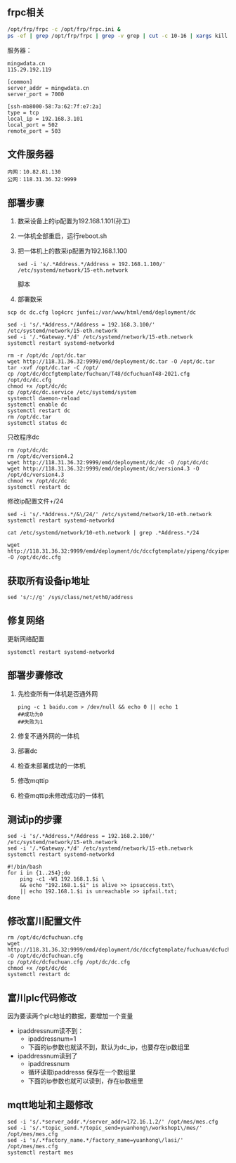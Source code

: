 ## frpc相关

```bash
/opt/frp/frpc -c /opt/frp/frpc.ini &
ps -ef | grep /opt/frp/frpc | grep -v grep | cut -c 10-16 | xargs kill -s 9
```

服务器：

```
mingwdata.cn
115.29.192.119
```

```
[common]
server_addr = mingwdata.cn
server_port = 7000

[ssh-mb8000-58:7a:62:7f:e7:2a]
type = tcp
local_ip = 192.168.3.101
local_port = 502
remote_port = 503
```



## 文件服务器

```
内网：10.82.81.130
公网：118.31.36.32:9999
```

## 部署步骤

1. 数采设备上的ip配置为192.168.1.101(孙工)

1. 一体机全部重启，运行reboot.sh

2. 把一体机上的数采ip配置为192.168.1.100

   ```
   sed -i 's/.*Address.*/Address = 192.168.1.100/' /etc/systemd/network/15-eth.network
   ```
   
   脚本
   
3. 部署数采

```
scp dc dc.cfg log4crc junfei:/var/www/html/emd/deployment/dc
```

```
sed -i 's/.*Address.*/Address = 192.168.3.100/' /etc/systemd/network/15-eth.network
sed -i '/.*Gateway.*/d' /etc/systemd/network/15-eth.network
systemctl restart systemd-networkd

rm -r /opt/dc /opt/dc.tar
wget http://118.31.36.32:9999/emd/deployment/dc.tar -O /opt/dc.tar
tar -xvf /opt/dc.tar -C /opt/
cp /opt/dc/dccfgtemplate/fuchuan/T48/dcfuchuanT48-2021.cfg /opt/dc/dc.cfg
chmod +x /opt/dc/dc
cp /opt/dc/dc.service /etc/systemd/system
systemctl daemon-reload
systemctl enable dc
systemctl restart dc
rm /opt/dc.tar
systemctl status dc
```

只改程序dc

```
rm /opt/dc/dc
rm /opt/dc/version4.2
wget http://118.31.36.32:9999/emd/deployment/dc/dc -O /opt/dc/dc
wget http://118.31.36.32:9999/emd/deployment/dc/version4.3 -O /opt/dc/version4.3
chmod +x /opt/dc/dc
systemctl restart dc
```

修改ip配置文件+/24

```
sed -i 's/.*Address.*/&\/24/' /etc/systemd/network/10-eth.network
systemctl restart systemd-networkd

cat /etc/systemd/network/10-eth.network | grep .*Address.*/24
```



```
wget http://118.31.36.32:9999/emd/deployment/dc/dccfgtemplate/yipeng/dcyipeng.cfg -O /opt/dc/dc.cfg
```



## 获取所有设备ip地址

```
sed 's/://g' /sys/class/net/eth0/address
```

## 修复网络

更新网络配置

```
systemctl restart systemd-networkd
```



## 部署步骤修改

1. 先检查所有一体机是否通外网

   ```
   ping -c 1 baidu.com > /dev/null && echo 0 || echo 1
   ##成功为0
   ##失败为1
   ```

2. 修复不通外网的一体机

3. 部署dc

4. 检查未部署成功的一体机

5. 修改mqttip

6. 检查mqttip未修改成功的一体机

## 测试ip的步骤

```
sed -i 's/.*Address.*/Address = 192.168.2.100/' /etc/systemd/network/15-eth.network
sed -i '/.*Gateway.*/d' /etc/systemd/network/15-eth.network
systemctl restart systemd-networkd
```

```
#!/bin/bash
for i in {1..254};do
    ping -c1 -W1 192.168.1.$i \
    && echo "192.168.1.$i" is alive >> ipsuccess.txt\
    || echo 192.168.1.$i is unreachable >> ipfail.txt;
done
```



## 修改富川配置文件

```
rm /opt/dc/dcfuchuan.cfg 
wget http://118.31.36.32:9999/emd/deployment/dc/dccfgtemplate/fuchuan/dcfuchuan.cfg -O /opt/dc/dcfuchuan.cfg
cp /opt/dc/dcfuchuan.cfg /opt/dc/dc.cfg
chmod +x /opt/dc/dc
systemctl restart dc
```





## 富川plc代码修改

因为要读两个plc地址的数据，要增加一个变量

+ ipaddressnum读不到：
  + ipaddressnum=1
  + 下面的ip参数也就读不到，默认为dc_ip，也要存在ip数组里
+ ipaddressnum读到了
  + ipaddressnum
  + 循环读取ipaddresss 保存在一个数组里
  + 下面的ip参数也就可以读到，存在ip数组里

## mqtt地址和主题修改

```
sed -i 's/.*server_addr.*/server_addr=172.16.1.2/' /opt/mes/mes.cfg
sed -i 's/.*topic_send.*/topic_send=yuanhong\/workshop1\/mes/' /opt/mes/mes.cfg
sed -i 's/.*factory_name.*/factory_name=yuanhong\/lasi/' /opt/mes/mes.cfg
systemctl restart mes
```

